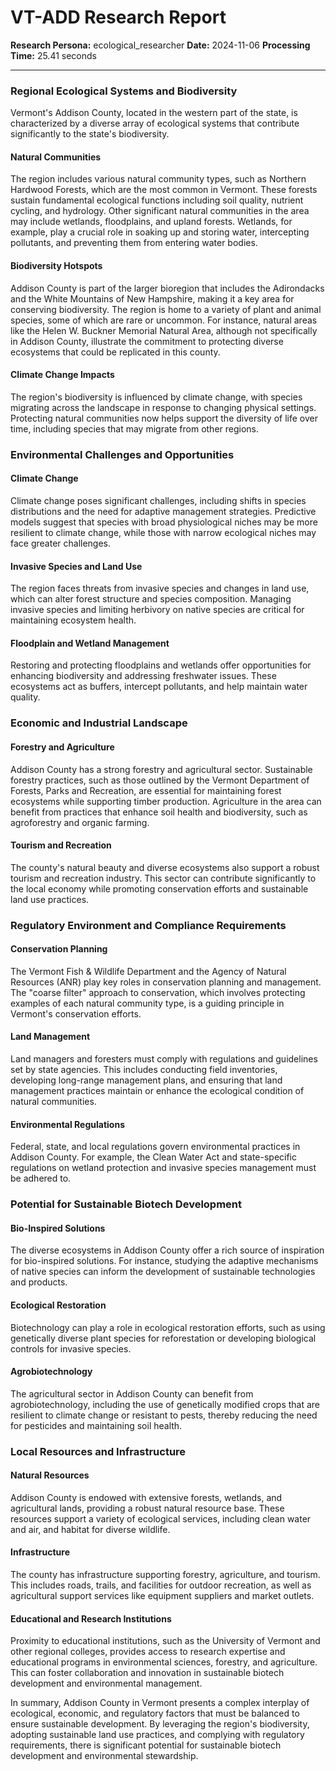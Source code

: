 # VT-ADD Research Report

**Research Persona:** ecological_researcher
**Date:** 2024-11-06
**Processing Time:** 25.41 seconds

---

### Regional Ecological Systems and Biodiversity

Vermont's Addison County, located in the western part of the state, is characterized by a diverse array of ecological systems that contribute significantly to the state's biodiversity.

#### Natural Communities
The region includes various natural community types, such as Northern Hardwood Forests, which are the most common in Vermont. These forests sustain fundamental ecological functions including soil quality, nutrient cycling, and hydrology.
Other significant natural communities in the area may include wetlands, floodplains, and upland forests. Wetlands, for example, play a crucial role in soaking up and storing water, intercepting pollutants, and preventing them from entering water bodies.

#### Biodiversity Hotspots
Addison County is part of the larger bioregion that includes the Adirondacks and the White Mountains of New Hampshire, making it a key area for conserving biodiversity. The region is home to a variety of plant and animal species, some of which are rare or uncommon. For instance, natural areas like the Helen W. Buckner Memorial Natural Area, although not specifically in Addison County, illustrate the commitment to protecting diverse ecosystems that could be replicated in this county.

#### Climate Change Impacts
The region's biodiversity is influenced by climate change, with species migrating across the landscape in response to changing physical settings. Protecting natural communities now helps support the diversity of life over time, including species that may migrate from other regions.

### Environmental Challenges and Opportunities

#### Climate Change
Climate change poses significant challenges, including shifts in species distributions and the need for adaptive management strategies. Predictive models suggest that species with broad physiological niches may be more resilient to climate change, while those with narrow ecological niches may face greater challenges.

#### Invasive Species and Land Use
The region faces threats from invasive species and changes in land use, which can alter forest structure and species composition. Managing invasive species and limiting herbivory on native species are critical for maintaining ecosystem health.

#### Floodplain and Wetland Management
Restoring and protecting floodplains and wetlands offer opportunities for enhancing biodiversity and addressing freshwater issues. These ecosystems act as buffers, intercept pollutants, and help maintain water quality.

### Economic and Industrial Landscape

#### Forestry and Agriculture
Addison County has a strong forestry and agricultural sector. Sustainable forestry practices, such as those outlined by the Vermont Department of Forests, Parks and Recreation, are essential for maintaining forest ecosystems while supporting timber production. Agriculture in the area can benefit from practices that enhance soil health and biodiversity, such as agroforestry and organic farming.

#### Tourism and Recreation
The county's natural beauty and diverse ecosystems also support a robust tourism and recreation industry. This sector can contribute significantly to the local economy while promoting conservation efforts and sustainable land use practices.

### Regulatory Environment and Compliance Requirements

#### Conservation Planning
The Vermont Fish & Wildlife Department and the Agency of Natural Resources (ANR) play key roles in conservation planning and management. The "coarse filter" approach to conservation, which involves protecting examples of each natural community type, is a guiding principle in Vermont's conservation efforts.

#### Land Management
Land managers and foresters must comply with regulations and guidelines set by state agencies. This includes conducting field inventories, developing long-range management plans, and ensuring that land management practices maintain or enhance the ecological condition of natural communities.

#### Environmental Regulations
Federal, state, and local regulations govern environmental practices in Addison County. For example, the Clean Water Act and state-specific regulations on wetland protection and invasive species management must be adhered to.

### Potential for Sustainable Biotech Development

#### Bio-Inspired Solutions
The diverse ecosystems in Addison County offer a rich source of inspiration for bio-inspired solutions. For instance, studying the adaptive mechanisms of native species can inform the development of sustainable technologies and products.

#### Ecological Restoration
Biotechnology can play a role in ecological restoration efforts, such as using genetically diverse plant species for reforestation or developing biological controls for invasive species.

#### Agrobiotechnology
The agricultural sector in Addison County can benefit from agrobiotechnology, including the use of genetically modified crops that are resilient to climate change or resistant to pests, thereby reducing the need for pesticides and maintaining soil health.

### Local Resources and Infrastructure

#### Natural Resources
Addison County is endowed with extensive forests, wetlands, and agricultural lands, providing a robust natural resource base. These resources support a variety of ecological services, including clean water and air, and habitat for diverse wildlife.

#### Infrastructure
The county has infrastructure supporting forestry, agriculture, and tourism. This includes roads, trails, and facilities for outdoor recreation, as well as agricultural support services like equipment suppliers and market outlets.

#### Educational and Research Institutions
Proximity to educational institutions, such as the University of Vermont and other regional colleges, provides access to research expertise and educational programs in environmental sciences, forestry, and agriculture. This can foster collaboration and innovation in sustainable biotech development and environmental management.

In summary, Addison County in Vermont presents a complex interplay of ecological, economic, and regulatory factors that must be balanced to ensure sustainable development. By leveraging the region's biodiversity, adopting sustainable land use practices, and complying with regulatory requirements, there is significant potential for sustainable biotech development and environmental stewardship.